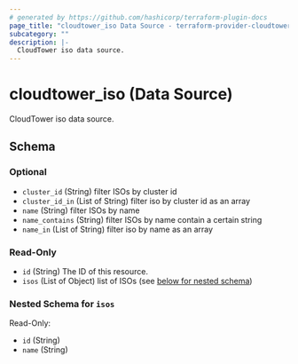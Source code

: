 ```yaml
---
# generated by https://github.com/hashicorp/terraform-plugin-docs
page_title: "cloudtower_iso Data Source - terraform-provider-cloudtower"
subcategory: ""
description: |-
  CloudTower iso data source.
---
```


# cloudtower_iso (Data Source)

CloudTower iso data source.



<!-- schema generated by tfplugindocs -->
## Schema

### Optional

- `cluster_id` (String) filter ISOs by cluster id
- `cluster_id_in` (List of String) filter iso by cluster id as an array
- `name` (String) filter ISOs by name
- `name_contains` (String) filter ISOs by name contain a certain string
- `name_in` (List of String) filter iso by name as an array

### Read-Only

- `id` (String) The ID of this resource.
- `isos` (List of Object) list of ISOs (see [below for nested schema](#nestedatt--isos))

<a id="nestedatt--isos"></a>
### Nested Schema for `isos`

Read-Only:

- `id` (String)
- `name` (String)
